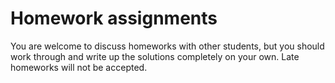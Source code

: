 # Homework assignments

You are welcome to discuss homeworks with other students, but you should work through and write up the solutions completely on your own.
Late homeworks will not be accepted. 